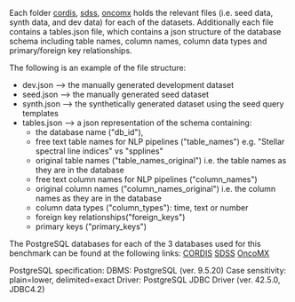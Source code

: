 Each folder [cordis](/cordis), [sdss](/sdss), [oncomx](/oncomx) holds the relevant files (i.e. seed data, synth data, and dev data) for each of the datasets. Additionally each file contains a tables.json file, which contains a json structure of the database schema including table names, column names, column data types and primary/foreign key relationships. 

The following is an example of the file structure: 
- dev.json --> the manually generated development dataset 
- seed.json --> the manually generated seed dataset 
- synth.json --> the synthetically generated dataset using the seed query templates
- tables.json --> a json representation of the schema containing:
  - the database name ("db_id"),
  - free text table names for NLP pipelines ("table_names") e.g. "Stellar spectral line indices" vs "spplines"
  - original table names ("table_names_original") i.e. the table names as they are in the database
  - free text column names for NLP pipelines ("column_names") 
  - original column names ("column_names_original") i.e. the column names as they are in the database
  - column data types ("column_types"):  time, text or number
  - foreign key relationships("foreign_keys")
  - primary keys ("primary_keys")

The PostgreSQL databases for each of the 3 databases used for this benchmark can be found at the following links: 
[CORDIS](https://drive.google.com/uc?export=download&id=1-YXF9mPN7GmK4ApBz2aZjAoJkdpPE6JF)
[SDSS](https://drive.google.com/uc?export=download&id=1-11YVe1dsqh-x3RoVPQP8aKQouBESRm9)
[OncoMX](https://drive.google.com/uc?export=download&id=1Y02tXXzaWaYwSKQtnWbYPe7dKk0T5Xmp)

PostgreSQL specification:  DBMS: PostgreSQL (ver. 9.5.20) Case sensitivity: plain=lower, delimited=exact Driver: PostgreSQL JDBC Driver (ver. 42.5.0, JDBC4.2) 
